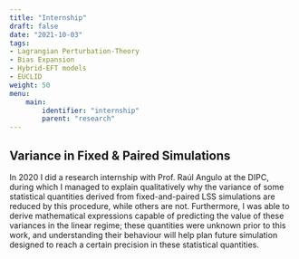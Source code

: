```yaml
---
title: "Internship"
draft: false
date: "2021-10-03"
tags: 
- Lagrangian Perturbation-Theory
- Bias Expansion
- Hybrid-EFT models 
- EUCLID
weight: 50
menu:
    main:
        identifier: "internship"
        parent: "research"
---
```


## Variance in Fixed & Paired Simulations

In 2020 I did a research internship with Prof. Raúl Angulo at the DIPC, during which I managed to explain qualitatively why the variance of some statistical quantities derived from fixed-and-paired LSS simulations are reduced by this procedure, while others are not. Furthermore, I was able to derive mathematical expressions capable of predicting the value of these variances in the linear regime; these quantities were unknown prior to this work, and understanding their behaviour will help plan future simulation designed to reach a certain precision in these statistical quantities.